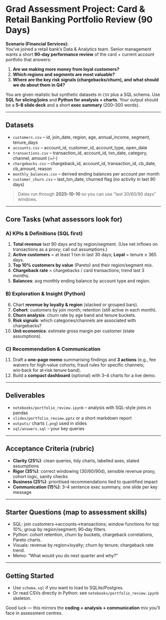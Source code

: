 # Grad Assessment Project: Card & Retail Banking Portfolio Review (90 Days)

**Scenario (Financial Services):**  
You’ve joined a retail bank’s Data & Analytics team. Senior management wants a short **90‑day performance review** of the card + current account portfolio that answers:
1) **Are we making more money from loyal customers?**  
2) **Which regions and segments are most valuable?**  
3) **Where are the key **risk signals** (chargebacks/churn), and what should we do about them in Q4?**

You are given realistic but synthetic datasets in `CSV` plus a SQL schema. Use **SQL for slicing/joins** and **Python for analysis + charts**. Your output should be a **5–8 slide deck** and a short **exec summary** (200–300 words).

---

## Datasets
- `customers.csv` – id, join_date, region, age, annual_income, segment, tenure_days  
- `accounts.csv` – account_id, customer_id, account_type, open_date  
- `transactions.csv` – transaction_id, account_id, txn_date, category, channel, amount (+/-)  
- `chargebacks.csv` – chargeback_id, account_id, transaction_id, cb_date, cb_amount, reason  
- `monthly_balances.csv` – derived ending balances per account per month  
- `customer_churn.csv` – last_txn_date, churned flag (no activity in last 90 days)

> Dates run through **2025-10-10** so you can use “last 30/60/90 days” windows.

---

## Core Tasks (what assessors look for)

### A) KPIs & Definitions (SQL first)
1. **Total revenue** last 90 days and by region/segment. (Use net inflows on transactions as a proxy; call out assumptions.)  
2. **Active customers** = at least 1 txn in last 30 days; **Loyal** = tenure ≥ 365 days.  
3. **Top 10% customers by value** (Pareto) and their region/segment mix.  
4. **Chargeback rate** = chargebacks / card transactions; trend last 3 months.  
5. **Balances**: avg monthly ending balance by account type and region.

### B) Exploration & Insight (Python)
6. Chart **revenue by loyalty & region** (stacked or grouped bars).  
7. **Cohort**: customers by join month; retention (still active in each month).  
8. **Churn analysis**: churn rate by age band and tenure buckets.  
9. **Risk signals**: which categories/channels are associated with chargebacks?  
10. **Unit economics**: estimate gross margin per customer (state assumptions).

### C) Recommendation & Communication
11. Draft a **one‑page memo** summarising findings and **3 actions** (e.g., fee waivers for high‑value cohorts; fraud rules for specific channels; win‑back for at‑risk tenure band).  
12. Build a **compact dashboard** (optional) with 3–4 charts for a live demo.

---

## Deliverables
- `notebooks/portfolio_review.ipynb` – analysis with SQL-style joins in pandas  
- `slides/portfolio_review.pptx` or a short markdown report  
- `outputs/` charts (`.png`) used in slides  
- `sql/answers.sql` – your key queries

---

## Acceptance Criteria (rubric)
- **Clarity (25%)**: clean queries, tidy charts, labelled axes, stated assumptions  
- **Rigor (35%)**: correct windowing (30/60/90d), sensible revenue proxy, cohort logic, sanity checks  
- **Business (25%)**: prioritised recommendations tied to quantified impact  
- **Communication (15%)**: 3–4 sentence exec summary, one slide per key message

---

## Starter Questions (map to assessment skills)
- SQL: join customers→accounts→transactions; window functions for top 10%; group by region/segment; 90‑day filters.  
- Python: cohort retention, churn by buckets, chargeback correlations, Pareto charts.  
- Visuals: revenue by region×loyalty; churn by tenure; chargeback rate trend.  
- Memo: “What would you do next quarter and why?”

---

## Getting Started
- Use `schema.sql` if you want to load to SQLite/Postgres.  
- Or read CSVs directly in Python: see `notebooks/portfolio_review.ipynb` skeleton.

Good luck — this mirrors the **coding + analysis + communication** mix you’ll face in assessment centres.